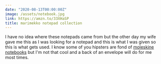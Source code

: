 ```yaml
---
date: "2020-08-13T00:00:00Z"
image: /assets/notebook.jpg
link: https://amzn.to/33XHaSP
title: marimekko notepad collection
---
```


I have no idea  where these notepads came from but the other day my wife gave me this as I was looking for a notepad and this is what I was given so this is what gets used. I know some of you hipsters are fond of [moleskine notebooks](https://amzn.to/2XZePYF) but I'm not that cool and a back of an envelope will do for me most times.